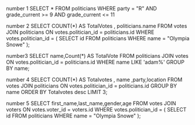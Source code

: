 number 1
SELECT * 
FROM politicians
WHERE party = "R" AND grade_current >= 9 AND grade_current <= 11

number 2
SELECT COUNT(*) AS TotalVotes , politicians.name
FROM votes
JOIN politicians ON votes.politician_id = politicians.id
WHERE votes.politician_id = (
	SELECT id
	FROM politicians
	WHERE name = "Olympia Snowe"
	);

number3
SELECT name,Count(*) AS TotalVote
FROM politicians
JOIN votes ON votes.politician_id = politicians.id
WHERE name LIKE 'adam%'
GROUP BY name;

number 4
SELECT COUNT(*) AS Totalvotes , name ,party,location
FROM votes
JOIN politicians ON votes.politician_id = politicians.id
GROUP BY name
ORDER BY Totalvotes desc
LIMIT 3;

number 5
SELECT first_name,last_name,gender,age
FROM votes
JOIN voters ON votes.voter_id = voters.id
WHERE votes.politician_id = (
		SELECT id 
		FROM politicians
		WHERE name = "Olympia Snowe"
		);
